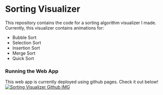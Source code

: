 # **Sorting Visualizer**

This repository contains the code for a sorting algorithm visualizer I made.
Currently, this visualizer contains animations for:

- Bubble Sort
- Selection Sort
- Insertion Sort
- Merge Sort
- Quick Sort

### **Running the Web App**

This web app is currently deployed using github pages. Check it out below!
[![Sorting Visualizer Github IMG](https://user-images.githubusercontent.com/85847744/124341203-c27ded80-db88-11eb-8320-07cf60807de5.png)](https://wu-wilson.github.io/sorting-visualizer/)
